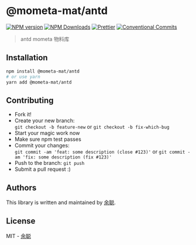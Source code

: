 # @mometa-mat/antd

[![NPM version](https://img.shields.io/npm/v/@mometa-mat/antd.svg?style=flat-square)](https://www.npmjs.com/package/@mometa-mat/antd)
[![NPM Downloads](https://img.shields.io/npm/dm/@mometa-mat/antd.svg?style=flat-square&maxAge=43200)](https://www.npmjs.com/package/@mometa-mat/antd)
[![Prettier](https://img.shields.io/badge/code_style-prettier-ff69b4.svg?style=flat-square)](https://prettier.io/)
[![Conventional Commits](https://img.shields.io/badge/Conventional%20Commits-1.0.0-yellow.svg?style=flat-square)](https://conventionalcommits.org)

> antd mometa 物料库

## Installation

```bash
npm install @mometa-mat/antd
# or use yarn
yarn add @mometa-mat/antd
```

## Contributing

- Fork it!
- Create your new branch:  
  `git checkout -b feature-new` or `git checkout -b fix-which-bug`
- Start your magic work now
- Make sure npm test passes
- Commit your changes:  
  `git commit -am 'feat: some description (close #123)'` or `git commit -am 'fix: some description (fix #123)'`
- Push to the branch: `git push`
- Submit a pull request :)

## Authors

This library is written and maintained by [余聪](mailto:yucong@yuanfudao.com).

## License

MIT - [余聪](mailto:yucong@yuanfudao.com)
